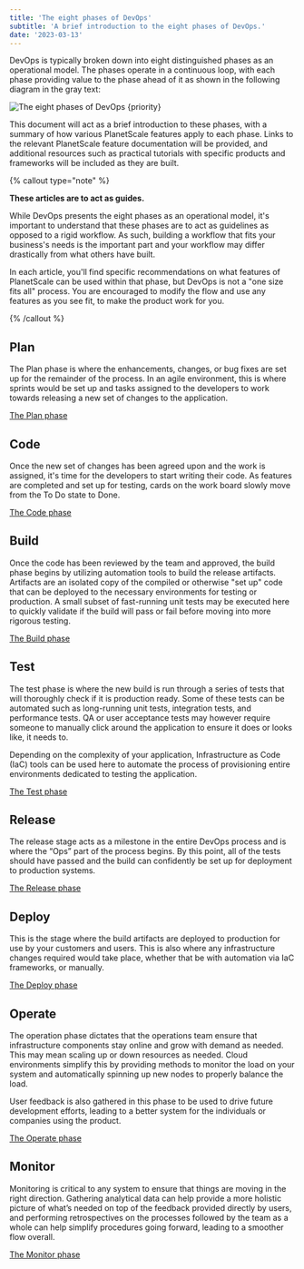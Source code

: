 ```yaml
---
title: 'The eight phases of DevOps'
subtitle: 'A brief introduction to the eight phases of DevOps.'
date: '2023-03-13'
---
```


DevOps is typically broken down into eight distinguished phases as an operational model. The phases operate in a continuous loop, with each phase providing value to the phase ahead of it as shown in the following diagram in the gray text:

![The eight phases of DevOps {priority}](/assets/docs/devops/intro-to-the-eight-phases-of-devops/devops-cycle.png)

This document will act as a brief introduction to these phases, with a summary of how various PlanetScale features apply to each phase. Links to the relevant PlanetScale feature documentation will be provided, and additional resources such as practical tutorials with specific products and frameworks will be included as they are built.

{% callout type="note" %}

**These articles are to act as guides.**

While DevOps presents the eight phases as an operational model, it's important to understand that these phases are to act as guidelines as opposed to a rigid workflow. As such, building a workflow that fits your business's needs is the important part and your workflow may differ drastically from what others have built.

In each article, you'll find specific recommendations on what features of PlanetScale can be used within that phase, but DevOps is not a "one size fits all" process. You are encouraged to modify the flow and use any features as you see fit, to make the product work for you.

{% /callout %}

## Plan

The Plan phase is where the enhancements, changes, or bug fixes are set up for the remainder of the process. In an agile environment, this is where sprints would be set up and tasks assigned to the developers to work towards releasing a new set of changes to the application.

[The Plan phase](/docs/devops/the-plan-phase-of-devops)

## Code

Once the new set of changes has been agreed upon and the work is assigned, it's time for the developers to start writing their code. As features are completed and set up for testing, cards on the work board slowly move from the To Do state to Done.

[The Code phase](/docs/devops/the-code-phase-of-devops)

## Build

Once the code has been reviewed by the team and approved, the build phase begins by utilizing automation tools to build the release artifacts. Artifacts are an isolated copy of the compiled or otherwise "set up" code that can be deployed to the necessary environments for testing or production. A small subset of fast-running unit tests may be executed here to quickly validate if the build will pass or fail before moving into more rigorous testing.

[The Build phase](/docs/devops/the-build-phase-of-devops)

## Test

The test phase is where the new build is run through a series of tests that will thoroughly check if it is production ready. Some of these tests can be automated such as long-running unit tests, integration tests, and performance tests. QA or user acceptance tests may however require someone to manually click around the application to ensure it does or looks like, it needs to.

Depending on the complexity of your application, Infrastructure as Code (IaC) tools can be used here to automate the process of provisioning entire environments dedicated to testing the application.

[The Test phase](/docs/devops/the-test-phase-of-devops)

## Release

The release stage acts as a milestone in the entire DevOps process and is where the “Ops” part of the process begins. By this point, all of the tests should have passed and the build can confidently be set up for deployment to production systems.

[The Release phase](/docs/devops/the-release-phase-of-devops)

## Deploy

This is the stage where the build artifacts are deployed to production for use by your customers and users. This is also where any infrastructure changes required would take place, whether that be with automation via IaC frameworks, or manually.

[The Deploy phase](/docs/devops/the-deploy-phase-of-devops)

## Operate

The operation phase dictates that the operations team ensure that infrastructure components stay online and grow with demand as needed. This may mean scaling up or down resources as needed. Cloud environments simplify this by providing methods to monitor the load on your system and automatically spinning up new nodes to properly balance the load.

User feedback is also gathered in this phase to be used to drive future development efforts, leading to a better system for the individuals or companies using the product.

[The Operate phase](/docs/devops/the-operate-phase-of-devops)

## Monitor

Monitoring is critical to any system to ensure that things are moving in the right direction. Gathering analytical data can help provide a more holistic picture of what’s needed on top of the feedback provided directly by users, and performing retrospectives on the processes followed by the team as a whole can help simplify procedures going forward, leading to a smoother flow overall.

[The Monitor phase](/docs/devops/the-monitor-phase-of-devops)
